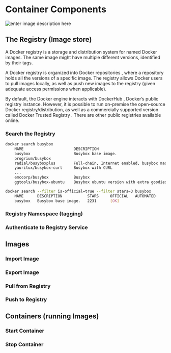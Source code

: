 
# Container Components
![enter image description here](https://github.com/joe-speedboat/workshop.docker/raw/main/images/docker-components.png)
## The Registry (Image store)
A Docker registry is a storage and distribution system for named Docker images. The same image might have multiple different versions, identified by their tags.

A Docker registry is organized into Docker repositories , where a repository holds all the versions of a specific image. The registry allows Docker users to pull images locally, as well as push new images to the registry (given adequate access permissions when applicable).

By default, the Docker engine interacts with DockerHub , Docker’s public registry instance. However, it is possible to run on-premise the open-source Docker registry/distribution, as well as a commercially supported version called Docker Trusted Registry . There are other public registries available online.

### Search the Registry
```bash
docker search busybox
	NAME                      DESCRIPTION                                     STARS     OFFICIAL   AUTOMATED
	busybox                   Busybox base image.                             2231      [OK]       
	progrium/busybox                                                          70                   [OK]
	radial/busyboxplus        Full-chain, Internet enabled, busybox made f…   39                   [OK]
	yauritux/busybox-curl     Busybox with CURL                               15                   
	...                  
	emccorp/busybox           Busybox                                         0                    
	ggtools/busybox-ubuntu    Busybox ubuntu version with extra goodies       0                    [OK]
```

```bash
docker search --filter is-official=true --filter stars=3 busybox
	NAME      DESCRIPTION           STARS     OFFICIAL   AUTOMATED
	busybox   Busybox base image.   2231      [OK]     
```
### Registry Namespace (tagging)

### Authenticate to Registry Service




## Images

### Import Image

### Export Image

### Pull from Registry

### Push to Registry



## Containers (running Images)

### Start Container

### Stop Container


<!--stackedit_data:
eyJoaXN0b3J5IjpbMTk4MDQwMTk2MCwtMTcyMDQyOTUwOSwyMD
gxODQ1MDgwXX0=
-->